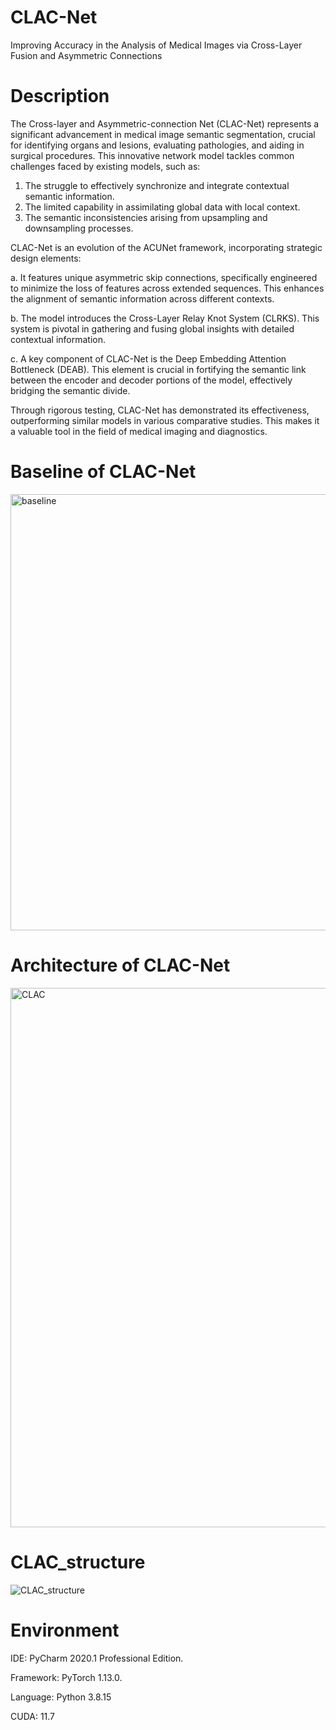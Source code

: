 # CLAC-Net
 Improving Accuracy in the Analysis of Medical Images via Cross-Layer Fusion and Asymmetric Connections

# Description
The Cross-layer and Asymmetric-connection Net (CLAC-Net) represents a significant advancement in medical image semantic segmentation, crucial for identifying organs and lesions, evaluating pathologies, and aiding in surgical procedures. This innovative network model tackles common challenges faced by existing models, such as:

1. The struggle to effectively synchronize and integrate contextual semantic information.
2. The limited capability in assimilating global data with local context.
3. The semantic inconsistencies arising from upsampling and downsampling processes.

CLAC-Net is an evolution of the ACUNet framework, incorporating strategic design elements:

a. It features unique asymmetric skip connections, specifically engineered to minimize the loss of features across extended sequences. This enhances the alignment of semantic information across different contexts.

b. The model introduces the Cross-Layer Relay Knot System (CLRKS). This system is pivotal in gathering and fusing global insights with detailed contextual information.

c. A key component of CLAC-Net is the Deep Embedding Attention Bottleneck (DEAB). This element is crucial in fortifying the semantic link between the encoder and decoder portions of the model, effectively bridging the semantic divide.

Through rigorous testing, CLAC-Net has demonstrated its effectiveness, outperforming similar models in various comparative studies. This makes it a valuable tool in the field of medical imaging and diagnostics.

# Baseline of CLAC-Net
<img width="698" alt="baseline" src="https://github.com/YF-W/CLAC-Net/assets/66008255/93afd068-a06b-4c5e-b0fc-cb303c5170c9">


# Architecture of CLAC-Net
<img width="863" alt="CLAC" src="https://github.com/YF-W/CLAC-Net/assets/66008255/998f86fd-09b2-44ea-b31e-6b86da5f24de">

# CLAC_structure
![CLAC_structure](https://github.com/YF-W/CLAC-Net/assets/66008255/2d4b5132-8ae8-4d6a-a108-365df48db4b9)


# **Environment**

IDE: PyCharm 2020.1 Professional Edition.

Framework:  PyTorch 1.13.0.

Language: Python 3.8.15

CUDA: 11.7

